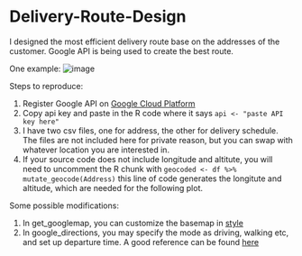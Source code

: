 # Delivery-Route-Design
I designed the most efficient delivery route base on the addresses of the customer. 
Google API is being used to create the best route.

One example:
![image](https://user-images.githubusercontent.com/36490909/167242869-3ebea71d-9568-4b7e-a02f-bda1643d344a.png)

Steps to reproduce:
1. Register Google API on [Google Cloud Platform](https://cloud.google.com/)
2. Copy api key and paste in the R code where it says `api <- "paste API key here"`
3. I have two csv files, one for address, the other for delivery schedule. The files are not included here for private reason, but you can swap with whatever location you are interested in.
4. If your source code does not include longitude and altitute, you will need to uncomment the R chunk with `geocoded <- df %>% mutate_geocode(Address)` this line of code generates the longitute and altitude, which are needed for the following plot.

Some possible modifications:
1. In get_googlemap, you can customize the basemap in [style](https://developers.google.com/maps/documentation/maps-static/styling#style-syntax)
2. In google_directions, you may specify the mode as driving, walking etc, and set up departure time. A good reference can be found [here](https://mran.microsoft.com/snapshot/2017-02-04/web/packages/googleway/googleway.pdf)
